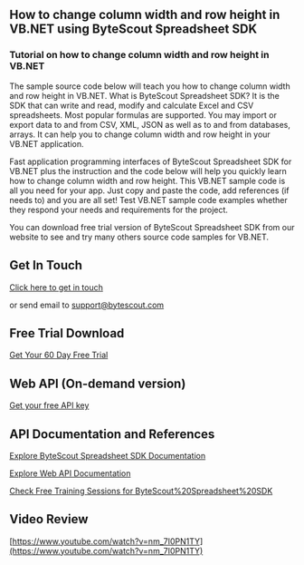 ## How to change column width and row height in VB.NET using ByteScout Spreadsheet SDK

### Tutorial on how to change column width and row height in VB.NET

The sample source code below will teach you how to change column width and row height in VB.NET. What is ByteScout Spreadsheet SDK? It is the SDK that can write and read, modify and calculate Excel and CSV spreadsheets. Most popular formulas are supported. You may import or export data to and from CSV, XML, JSON as well as to and from databases, arrays. It can help you to change column width and row height in your VB.NET application.

Fast application programming interfaces of ByteScout Spreadsheet SDK for VB.NET plus the instruction and the code below will help you quickly learn how to change column width and row height. This VB.NET sample code is all you need for your app. Just copy and paste the code, add references (if needs to) and you are all set! Test VB.NET sample code examples whether they respond your needs and requirements for the project.

You can download free trial version of ByteScout Spreadsheet SDK from our website to see and try many others source code samples for VB.NET.

## Get In Touch

[Click here to get in touch](https://bytescout.zendesk.com/hc/en-us/requests/new?subject=ByteScout%20Spreadsheet%20SDK%20Question)

or send email to [support@bytescout.com](mailto:support@bytescout.com?subject=ByteScout%20Spreadsheet%20SDK%20Question) 

## Free Trial Download

[Get Your 60 Day Free Trial](https://bytescout.com/download/web-installer?utm_source=github-readme)

## Web API (On-demand version)

[Get your free API key](https://pdf.co/documentation/api?utm_source=github-readme)

## API Documentation and References

[Explore ByteScout Spreadsheet SDK Documentation](https://bytescout.com/documentation/index.html?utm_source=github-readme)

[Explore Web API Documentation](https://pdf.co/documentation/api?utm_source=github-readme)

[Check Free Training Sessions for ByteScout%20Spreadsheet%20SDK](https://academy.bytescout.com/)

## Video Review

[https://www.youtube.com/watch?v=nm_7I0PN1TY](https://www.youtube.com/watch?v=nm_7I0PN1TY)